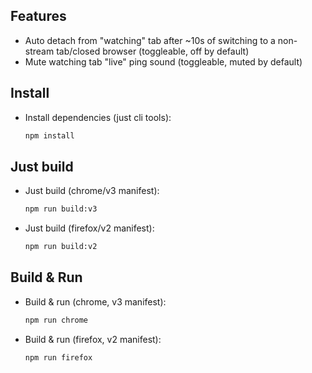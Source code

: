 ## Features
- Auto detach from "watching" tab after ~10s of switching to a non-stream tab/closed browser (toggleable, off by default)
- Mute watching tab "live" ping sound  (toggleable, muted by default)

## Install

- Install dependencies (just cli tools): 

    ```bash
    npm install
    ```

## Just build

- Just build (chrome/v3 manifest):
    ```bash
    npm run build:v3
    ```

- Just build (firefox/v2 manifest):
    ```bash
    npm run build:v2
    ```

## Build & Run

- Build & run (chrome, v3 manifest):
    ```bash
    npm run chrome
    ```

- Build & run (firefox, v2 manifest):
    ```bash
    npm run firefox
    ```
